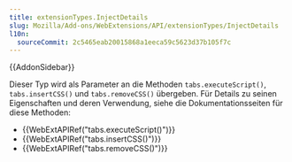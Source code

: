 ```yaml
---
title: extensionTypes.InjectDetails
slug: Mozilla/Add-ons/WebExtensions/API/extensionTypes/InjectDetails
l10n:
  sourceCommit: 2c5465eab20015868a1eeca59c5623d37b105f7c
---
```


{{AddonSidebar}}

Dieser Typ wird als Parameter an die Methoden `tabs.executeScript()`, `tabs.insertCSS()` und `tabs.removeCSS()` übergeben. Für Details zu seinen Eigenschaften und deren Verwendung, siehe die Dokumentationsseiten für diese Methoden:

- {{WebExtAPIRef("tabs.executeScript()")}}
- {{WebExtAPIRef("tabs.insertCSS()")}}
- {{WebExtAPIRef("tabs.removeCSS()")}}
